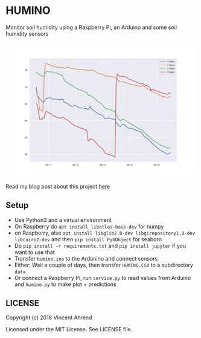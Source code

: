 # HUMINO

Monitor soil humidity using a Raspberry Pi, an Arduino and some soil humidity sensors

![](plot.png)

Read my blog post about this project [here](https://blog.vincentahrend.com/posts/humino/)

## Setup

- Use Python3 and a virtual environment
- On Raspberry do `apt install libatlas-base-dev` for numpy
- on Raspberry, also `apt install libglib2.0-dev libgirepository1.0-dev libcairo2-dev` and then `pip install PyGObject` for seaborn
- Do `pip install -r requirements.txt` and `pip install jupyter` if you want to use that
- Transfer `humino.ino` to the Ardunino and connect sensors
- Either: Wait a couple of days, then transfer `HUMINO.CSV` to a subdirectory `data`
- Or connect a Raspberry Pi, run `service.py` to read values from Arduino and `humino.py` to make plot + predictions

## LICENSE

Copyright (c) 2018 Vincent Ahrend

Licensed under the MIT License. See LICENSE file.